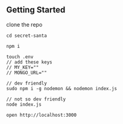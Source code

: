 ## Getting Started

clone the repo

```
cd secret-santa

npm i

touch .env
// add these keys
// MY_KEY=""
// MONGO_URL=""

// dev friendly
sudo npm i -g nodemon && nodemon index.js

// not so dev friendly
node index.js

open http://localhost:3000
````